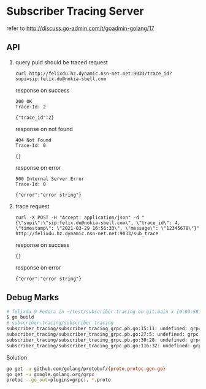 # Subscriber Tracing Server
refer to http://discuss.go-admin.com/t/goadmin-golang/17

## API
1. query puid should be traced
   request
   ```
   curl http://felixdu.hz.dynamic.nsn-net.net:9033/trace_id?supi=sip:felix.du@nokia-sbell.com
   ```
   response on success
   ```
   200 OK
   Trace-Id: 2

   {"trace_id":2}
   ```
   response on not found
   ```
   404 Not Found
   Trace-Id: 0

   {}
   ```
   response on error
   ```
   500 Internal Server Error
   Trace-Id: 0

   {"error":"error string"}
   ```

2. trace
   request
   ```
   curl -X POST -H "Accept: application/json" -d "{\"supi\":\"sip:felix.du@nokia-sbell.com\", \"trace_id\": 4, \"timestamp\": \"2021-03-29 16:56:33\", \"message\": \"12345678\"}" http://felixdu.hz.dynamic.nsn-net.net:9033/sub_trace
   ```
   response on success
   ```
   {}
   ```
   response on error
   ```
   {"error":"error string"}
   ```

## Debug Marks
```sh
# felixdu @ Fedora in ~/test/subscriber-tracing on git:main x [0:03:58]
$ go build
# subscriber-tracing/subscriber_tracing
subscriber_tracing/subscriber_tracing_grpc.pb.go:15:11: undefined: grpc.SupportPackageIsVersion7
subscriber_tracing/subscriber_tracing_grpc.pb.go:27:5: undefined: grpc.ClientConnInterface
subscriber_tracing/subscriber_tracing_grpc.pb.go:30:28: undefined: grpc.ClientConnInterface
subscriber_tracing/subscriber_tracing_grpc.pb.go:116:32: undefined: grpc.ServiceRegistrar
```

Solution
```sh
go get -u github.com/golang/protobuf/{proto,protoc-gen-go}
go get -u google.golang.org/grpc
protoc --go_out=plugins=grpc:. *.proto
```
